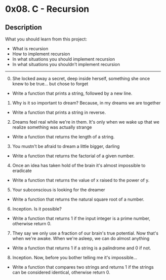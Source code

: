 # 0x08. C - Recursion

## Description
What you should learn from this project:

* What is recursion
* How to implement recursion
* In what situations you should implement recursion
* In what situations you shouldn’t implement recursion

---

0. She locked away a secret, deep inside herself, something she once knew to be true... but chose to forget
* Write a function that prints a string, followed by a new line.


1. Why is it so important to dream? Because, in my dreams we are together
* Write a function that prints a string in reverse.


2. Dreams feel real while we're in them. It's only when we wake up that we realize something was actually strange
* Write a function that returns the length of a string.


3. You mustn't be afraid to dream a little bigger, darling
* Write a function that returns the factorial of a given number.


4. Once an idea has taken hold of the brain it's almost impossible to eradicate
* Write a function that returns the value of x raised to the power of y.


5. Your subconscious is looking for the dreamer
* Write a function that returns the natural square root of a number.


6. Inception. Is it possible?
* Write a function that returns 1 if the input integer is a prime number, otherwise return 0.


7. They say we only use a fraction of our brain's true potential. Now that's when we're awake. When we're asleep, we can do almost anything
* Write a function that returns 1 if a string is a palindrome and 0 if not.


8. Inception. Now, before you bother telling me it's impossible...
* Write a function that compares two strings and returns 1 if the strings can be considered identical, otherwise return 0.

